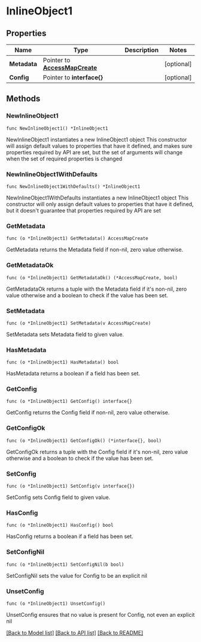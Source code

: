 # InlineObject1

## Properties

Name | Type | Description | Notes
------------ | ------------- | ------------- | -------------
**Metadata** | Pointer to [**AccessMapCreate**](AccessMapCreate.md) |  | [optional] 
**Config** | Pointer to **interface{}** |  | [optional] 

## Methods

### NewInlineObject1

`func NewInlineObject1() *InlineObject1`

NewInlineObject1 instantiates a new InlineObject1 object
This constructor will assign default values to properties that have it defined,
and makes sure properties required by API are set, but the set of arguments
will change when the set of required properties is changed

### NewInlineObject1WithDefaults

`func NewInlineObject1WithDefaults() *InlineObject1`

NewInlineObject1WithDefaults instantiates a new InlineObject1 object
This constructor will only assign default values to properties that have it defined,
but it doesn't guarantee that properties required by API are set

### GetMetadata

`func (o *InlineObject1) GetMetadata() AccessMapCreate`

GetMetadata returns the Metadata field if non-nil, zero value otherwise.

### GetMetadataOk

`func (o *InlineObject1) GetMetadataOk() (*AccessMapCreate, bool)`

GetMetadataOk returns a tuple with the Metadata field if it's non-nil, zero value otherwise
and a boolean to check if the value has been set.

### SetMetadata

`func (o *InlineObject1) SetMetadata(v AccessMapCreate)`

SetMetadata sets Metadata field to given value.

### HasMetadata

`func (o *InlineObject1) HasMetadata() bool`

HasMetadata returns a boolean if a field has been set.

### GetConfig

`func (o *InlineObject1) GetConfig() interface{}`

GetConfig returns the Config field if non-nil, zero value otherwise.

### GetConfigOk

`func (o *InlineObject1) GetConfigOk() (*interface{}, bool)`

GetConfigOk returns a tuple with the Config field if it's non-nil, zero value otherwise
and a boolean to check if the value has been set.

### SetConfig

`func (o *InlineObject1) SetConfig(v interface{})`

SetConfig sets Config field to given value.

### HasConfig

`func (o *InlineObject1) HasConfig() bool`

HasConfig returns a boolean if a field has been set.

### SetConfigNil

`func (o *InlineObject1) SetConfigNil(b bool)`

 SetConfigNil sets the value for Config to be an explicit nil

### UnsetConfig
`func (o *InlineObject1) UnsetConfig()`

UnsetConfig ensures that no value is present for Config, not even an explicit nil

[[Back to Model list]](../README.md#documentation-for-models) [[Back to API list]](../README.md#documentation-for-api-endpoints) [[Back to README]](../README.md)


